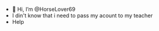 - 👋 Hi, I’m @HorseLover69
- I din't know that i need to pass my acount to my teacher
- Help

<!---
HorseLover69/HorseLover69 is a ✨ special ✨ repository because its `README.md` (this file) appears on your GitHub profile.
You can click the Preview link to take a look at your changes.
--->
